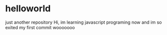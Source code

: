 # helloworld
just another repository
Hi, im learning javascript programing now
and im so exited 
my first commit wooooooo

